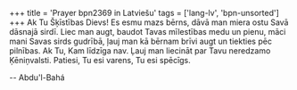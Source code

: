 +++
title = 'Prayer bpn2369 in Latviešu'
tags = ['lang-lv', 'bpn-unsorted']
+++
Ak Tu Šķīstības Dievs! Es esmu mazs bērns, dāvā man miera ostu Savā dāsnajā sirdī. Liec man augt, baudot Tavas mīlestības medu un pienu, māci mani Savas sirds gudrībā, ļauj man kā bērnam brīvi augt un tiekties pēc pilnības.
Ak Tu, Kam līdzīga nav. Ļauj man liecināt par Tavu neredzamo Ķēniņvalsti. Patiesi, Tu esi varens, Tu esi spēcīgs.

-- Abdu'l-Bahá
